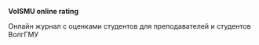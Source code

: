 **VolSMU online rating**

Онлайн журнал с оценками студентов для преподавателей и студентов ВолгГМУ
